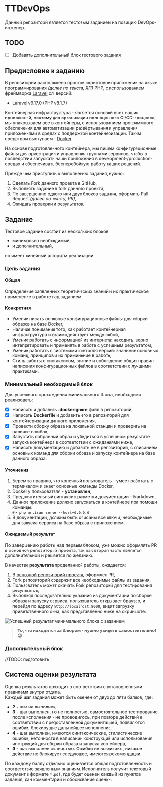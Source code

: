 # TTDevOps

Данный репозиторй является тестовым заданием на позицию DevOps-инженер.  

## TODO

  - [ ] Добавить дополнительный блок тестового задания

## Предисловие к заданию

В репозитории расположено простое скриптовое приложение на языке программирования *(далее по текста, ЯП)* PHP, с использованием фреймворка [Laravel](https://laravel.com/) сл. версий: 

* Laravel v9.17.0 (PHP v8.1.7)

Контейнерная инфраструктура - является основой всех наших приложений, поэтому для организации полноценного CI/CD-процесса, мы упаковываем все в контейнеры, с использованием программного обеспечения для автоматизации развёртывания и управления приложениями в средах с поддержкой контейнеризации. Таким средством выступаем - [Docker](https://docker.com).

На основе подготовленного контейнера, мы пишем конфигурационные файлы для оркестрации и управления группами сервисов, чтобы в последствии запускать наши приложения в development-/production-средах и обеспечивать бесперебойную работу наших решений. 

Прежде чем приступить к выполнению задания, нужно: 

1. Сделать Fork данного проекта в GitHub, 
2. Выполнять задание в fork данного проекта, 
3. По завершению одного или двух блоков задания, оформить Pull Request *(далее по тексту, PR)*, 
4. Ожидать проверки и результатов. 

## Задание

Тестовое задание состоит из нескольких блоков: 

* минимально необходимый, 
* и дополнительный, 

но имеет линейный алгоритм реализации. 

### Цель задания

#### Общая

Определение заявленных теоретических знаний и их практическое применение в работе над заданием. 

#### Конкретная

* Умение писать основные конфигурационные файлы для сборки образов на базе Docker, 
* Наличие понимания того, как работает контейнерная инфраструктура и взаимодействует между собой, 
* Умение работать с информацией из интернета: находить, верно интепретировать и применять в работе с успешным результатом,
* Умение работать с системами контроля версий: знаниние основных команд, принципов и их приминение в работе, 
* Стиль работы с синтаксисом, знание и соблюдение общих правил написания конфигурационных файлов в соответствии с лучшими практиками. 

### Минимальный необходимый блок 

Для успешного прохождения минимального блока, необходимо реализовать: 

  - [x] Написать и добавить **.dockerignore** файл в репозиторий,
  - [x] Написать **Dockerfile** и добавить его в репозиторий для контейнеризации данного приложения, 
  - [x] Провести сборку образа на локальной станции и проверить на наличие ошибок, 
  - [x] Запустить собранный образ и убедиться в успешном результате запуска контейнера в соответствии с ожиданиями ниже, 
  - [x] Написать документацию и добавить ее в репозиторий, с описанием основных команд для сборки образа и запуску контейнера на базе данного образа.

#### Уточнения 

1. Берем за правило, что конечный пользователь - умеет работать с терминалом и знает основные команды Docker,  
2. Docker у пользователя - **установлен**, 
3. Предпочтительный синтаксис разметки документации - Markdown,
4. Данное приложение должно запускаться в контейнере при помощи команды:    
  `#> php artisan serve --host=0.0.0.0`
5. В документации, должны быть описаны все ключи, необходимые для запуска сервиса на базе образа с приложением.  

#### Ожидаемый результат 

По завершению работы над первым блоком, уже можно оформлять PR в основной репозиторий проекта, так как вторая часть является дополнительной и решается по желанию. 

В качестве **результата** проделанной работы, ожидается: 

1. В [основной репозиторий проекта](https://github.com/cardinalit/TTDevOps), оформлен PR,
2. Fork репозиторий содержит все необходимые файлы из задания, 
3. Пользователь может скачать Fork репозиторий для тестирования результатов, 
4. Выполняя последовательно указания из документации по сборке образа и запуску сервиса, пользователь открывает браузер, и перейдя по адресу `http://localhost:8000`, видит загрузку приветственного окна, как представленно ниже на скриншоте: 

![Успешный результат минимального блока с заданием](https://fs.dragops.team/s/rzMZCN9FkmXsgzn/preview)

> **То, что находится за блюром - нужно увидеть самостоятельно! 😉**

### Дополнительный блок 

//TODO: подготовить

## Система оценки результата

Оценка результатов проходит в соответствии с установленными правилами внутри отдела.  
Каждый шаг задания может быть оценен от двух до пяти баллов, где: 

* **2** - шаг не выполнен,
* **3** - шаг выполнен, но не полностью, самостоятельное тестирование после исполнения - не проводилось, при повторе действий в соответствии с предоставленной документацией, появялются ошибки, блокирущие дальнейшее исполнение, 
* **4** - шаг выполнен, имеются синтаксические, стилистические ошибки, неточности в написании конструкций или использования инструкций для сборки образа и запуска контейнера, 
* **5** - шаг выполнен полностью. Ошибки не возникают, никакое действие не блокирует следующее, имеются рекомендации. 

По каждому баллу отдельно оценивается общая подготовленность и соответствие заявленным знаниям. Исполнитель получит текстовый документ в формате `*.pdf`, где будет оценен каждый из пунктов задания, дан комментарий и обоснование оценки.